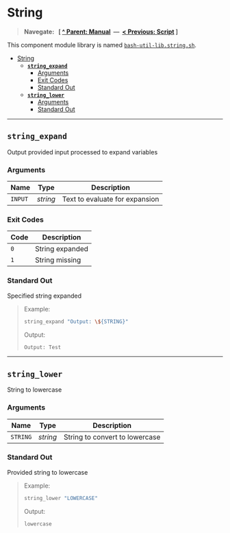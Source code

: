 # String

> **Navegate: &nbsp; [ [^ Parent: Manual](../MANUAL.md) &nbsp;&mdash;&nbsp; [< Previous: Script](../script/README.md) ]**


This component module library is named [`bash-util-lib.string.sh`](../../src/bash-util-lib.string.sh).

- [String](#string)
  - [**`string_expand`**](#string_expand)
    - [Arguments](#arguments)
    - [Exit Codes](#exit-codes)
    - [Standard Out](#standard-out)
  - [**`string_lower`**](#string_lower)
    - [Arguments](#arguments-1)
    - [Standard Out](#standard-out-1)

---


## **`string_expand`**

Output provided input processed to expand variables

### Arguments

| Name    | Type     | Description                    |
| ------- | :------: | ------------------------------ |
| `INPUT` | _string_ | Text to evaluate for expansion |

### Exit Codes

| Code | Description     |
| ---- | --------------- |
| `0`  | String expanded |
| `1`  | String missing  |

### Standard Out

Specified string expanded

> Example:
>
> ```bash
> string_expand "Output: \${STRING}"
> ```
>
> Output:
>
> ```bash
> Output: Test
> ```

---


## **`string_lower`**

String to lowercase

### Arguments

| Name     | Type     | Description                    |
| -------- | :------: | ------------------------------ |
| `STRING` | _string_ | String to convert to lowercase |

### Standard Out

Provided string to lowercase

> Example:
>
> ```bash
> string_lower "LOWERCASE"
> ```
>
> Output:
>
> ```bash
> lowercase
> ```
